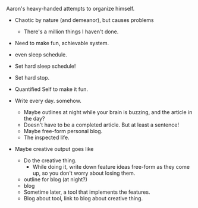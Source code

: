Aaron's heavy-handed attempts to organize himself.
* Chaotic by nature (and demeanor), but causes problems
  * There's a million things I haven't done.
* Need to make fun, achievable system.
* even sleep schedule.
* Set hard sleep schedule!
* Set hard stop.
* Quantified Self to make it fun.
* Write every day. somehow.
  * Maybe outlines at night while your brain is buzzing, and the article in the day?
  * Doesn't have to be a completed article. But at least a sentence!
  * Maybe free-form personal blog.
  * The inspected life.
  
* Maybe creative output goes like
  * Do the creative thing.
    * While doing it, write down feature ideas free-form as they come up, so you don't worry about losing them.
  * outline for blog (at night?)
  * blog
  * Sometime later, a tool that implements the features.
  * Blog about tool, link to blog about creative thing.